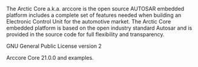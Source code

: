 The Arctic Core a.k.a. arccore  is the open source AUTOSAR embedded platform includes a
complete set of features needed when building
an Electronic Control Unit for the automotive
market. The Arctic Core embedded platform is
based on the open industry standard Autosar and
is provided in the source code for full flexibility and
transparency.


GNU General Public License version 2




Arccore Core 21.0.0 and examples.
